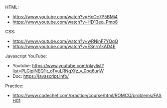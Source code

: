 HTML:
- https://www.youtube.com/watch?v=HcOc7P5BMi4
- https://www.youtube.com/watch?v=HD13eq_Pmp8

CSS:
- https://www.youtube.com/watch?v=wRNinF7YQqQ
- https://www.youtube.com/watch?v=ESnrn1kAD4E

Javascript YouTube:
- Youtube: https://www.youtube.com/playlist?list=PLGjplNEQ1it_oTvuLRNqXfz_v_0pq6unW
- Doc: https://javascript.info/


Practice:
- https://www.codechef.com/practice/course/html/ROMCQ/problems/FASH01

